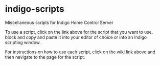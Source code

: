 # indigo-scripts
Miscellaneous scripts for Indigo Home Control Server

To use a script, click on the link above for the script that you want to use, block and copy and paste it into 
your editor of choice or into an Indigo scripting window.

For instructions on how to use each script, click on the wiki link above and then navigate to the page for the 
script.
